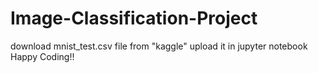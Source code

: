 # Image-Classification-Project
download mnist_test.csv file from "kaggle"
upload it in jupyter notebook
Happy Coding!!
